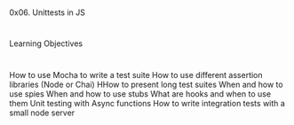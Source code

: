 #
0x06. Unittests in JS
#
Learning Objectives
#
How to use Mocha to write a test suite
How to use different assertion libraries (Node or Chai)
HHow to present long test suites
When and how to use spies
When and how to use stubs
What are hooks and when to use them
Unit testing with Async functions
How to write integration tests with a small node server

